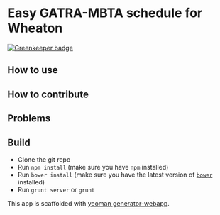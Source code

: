 # Easy GATRA-MBTA schedule for Wheaton

[![Greenkeeper badge](https://badges.greenkeeper.io/tnguyen14/gatrambta.svg)](https://greenkeeper.io/)

## How to use

## How to contribute

## Problems

## Build
* Clone the git repo
* Run `npm install` (make sure you have `npm` installed)
* Run `bower install` (make sure you have the latest version of [`bower`](http://bower.io) installed)
* Run `grunt server` or `grunt` 

This app is scaffolded with [yeoman generator-webapp](https://github.com/yeoman/generator-webapp).